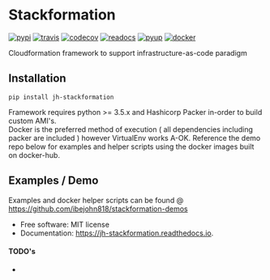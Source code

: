Stackformation
==============

[![pypi](https://img.shields.io/pypi/v/jh-stackformation.svg)](https://pypi.python.org/pypi/jh-stackformation)
[![travis](https://travis-ci.org/ibejohn818/stackformation.svg?branch=master)](https://travis-ci.org/ibejohn818/stackformation)
[![codecov](https://codecov.io/gh/ibejohn818/stackformation/branch/master/graph/badge.svg)](https://codecov.io/gh/ibejohn818/stackformation)
[![readocs](https://readthedocs.org/projects/jh-stackformation/badge/?version=latest)](https://jh-stackformation.readthedocs.io/en/latest/?badge=latest)
[![pyup](https://pyup.io/repos/github/ibejohn818/stackformation/shield.svg)](https://pyup.io/repos/github/ibejohn818/stackformation/)
[![docker](https://img.shields.io/docker/build/ibejohn818/stackformation.svg)](https://hub.docker.com/r/ibejohn818/stackformation)


Cloudformation framework to support infrastructure-as-code paradigm

Installation
------------

`pip install jh-stackformation`

Framework requires python >= 3.5.x and Hashicorp Packer in-order to build custom AMI's.  
Docker is the preferred method of execution ( all dependencies including packer are included ) however VirtualEnv works A-OK. Reference the demo repo below for examples and helper scripts using the docker images built on docker-hub. 


Examples / Demo
---------------

Examples and docker helper scripts can be found @  
<https://github.com/ibejohn818/stackformation-demos>

-   Free software: MIT license
-   Documentation: <https://jh-stackformation.readthedocs.io>.

#### TODO's

-   

